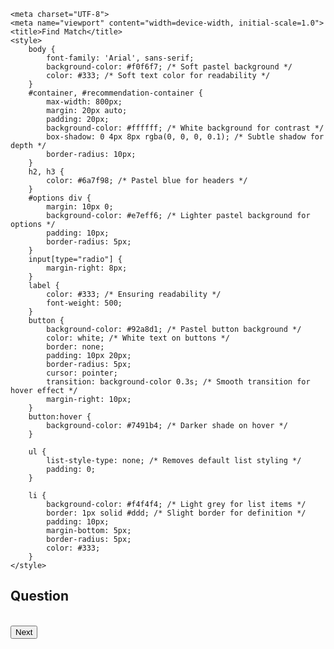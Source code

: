 <html lang="en">

    <meta charset="UTF-8">
    <meta name="viewport" content="width=device-width, initial-scale=1.0">
    <title>Find Match</title>
    <style>
        body {
            font-family: 'Arial', sans-serif;
            background-color: #f0f6f7; /* Soft pastel background */
            color: #333; /* Soft text color for readability */
        }
        #container, #recommendation-container {
            max-width: 800px;
            margin: 20px auto;
            padding: 20px;
            background-color: #ffffff; /* White background for contrast */
            box-shadow: 0 4px 8px rgba(0, 0, 0, 0.1); /* Subtle shadow for depth */
            border-radius: 10px;
        }
        h2, h3 {
            color: #6a7f98; /* Pastel blue for headers */
        }
        #options div {
            margin: 10px 0;
            background-color: #e7eff6; /* Lighter pastel background for options */
            padding: 10px;
            border-radius: 5px;
        }
        input[type="radio"] {
            margin-right: 8px;
        }
        label {
            color: #333; /* Ensuring readability */
            font-weight: 500;
        }
        button {
            background-color: #92a8d1; /* Pastel button background */
            color: white; /* White text on buttons */
            border: none;
            padding: 10px 20px;
            border-radius: 5px;
            cursor: pointer;
            transition: background-color 0.3s; /* Smooth transition for hover effect */
            margin-right: 10px;
        }
        button:hover {
            background-color: #7491b4; /* Darker shade on hover */
        }

        ul {
            list-style-type: none; /* Removes default list styling */
            padding: 0;
        }

        li {
            background-color: #f4f4f4; /* Light grey for list items */
            border: 1px solid #ddd; /* Slight border for definition */
            padding: 10px;
            margin-bottom: 5px;
            border-radius: 5px;
            color: #333;
        }
    </style>


<div id="container">
    <h2 id="question">Question</h2>
    <div id="options"></div>
    <br>
    <button id="nextButton" onclick="nextQuestion()">Next</button>
    <button id="submitButton" onclick="submitAnswers()" style="display:none;">Submit</button>
</div>
<div id="recommendation-container" style="display:none;">
    <h3>Recommendations:</h3>
    <ul id="recommendation"></ul>
</div>
<script src="/ScholarSearch/assets/pages/match/js/script.js"></script>
<script>
  const quizData = [
    {
      question: "Preferred Location",
      options: ["City", "Suburb", "Rural"]
    },
    {
      question: "Weather Preference",
      options: ["Sunny", "Snowy", "Mild"]
    },
    {
      question: "Public or Private Institution Preference",
      options: ["Public", "Private"]
    },
    {
      question: "Population Size Preference",
      options: ["Small", "Medium", "Large"]
    },
    {
      question: "Tuition Preference",
      options: ["Low", "Medium", "High"]
    },
    {
      question: "STEM or Liberal Arts Oriented Preference",
      options: ["STEM", "Liberal Arts"]
    },
    {
      question: "Desired Student to Staff Ratio",
      options: ["less students to teachers", "even ratio", "more students to teachers"]
    }
];
  
let currentQuestion = 0;
let answers = [];
  
const container = document.getElementById("container")
const questionElement = document.getElementById("question");
const optionsElement = document.getElementById("options");
const nextButton = document.getElementById("nextButton");
const submitButton = document.getElementById("submitButton");
const recommendationContainer = document.getElementById("recommendation-container");
const recommendationList = document.getElementById("recommendation");
  
function showQuestion() {
    const currentQuizData = quizData[currentQuestion];
    questionElement.innerText = currentQuizData.question;
    optionsElement.innerHTML = "";
  
    currentQuizData.options.forEach((option, index) => {
      const optionElement = document.createElement("div");
      optionElement.innerHTML = `
        <input type="radio" id="option${index}" name="question${currentQuestion}" value="${option}">
        <label for="option${index}">${option}</label>
      `;
      optionsElement.appendChild(optionElement);
    });
  
    updateButtons();
}
  
function nextQuestion() {
    let radioButtons = document.querySelectorAll('input[type="radio"]:checked');
    radioButtons.forEach((radioButton) => {
      answers.push(radioButton.value);
    });

    currentQuestion++;
    showQuestion();

}
  
function submitAnswers() {
    recommendationList.innerHTML = "";
    radioButtons = document.querySelectorAll('input[type="radio"]:checked');
    radioButtons.forEach((radioButton) => {
      answers.push(radioButton.value);
    });
  
    // Generate college recommendations based on user answers
    const recommendedColleges = [];
  
  // Logic for selecting colleges based on user preferences
    if (answers.includes("City") && answers.includes("Public")) {
        recommendedColleges.push(
        "University of California (UC Santa Barbara)",
        "University of California (UC San Diego)",
        "University of California, Berkeley (UC Berkeley)",
        "Arizona State University (ASU)",
        "San Diego State University (SDSU)"
        );
  }
  
  if (answers.includes("Snowy") && answers.includes("Private")) {
    recommendedColleges.push(
      "Harvard University",
      "Princeton University"
    );
  }
  
  if (answers.includes("less students to teachers") && answers.includes("Private")) {
    recommendedColleges.push(
      "Harvard University",
      "Princeton University"
    );
  }
  
  if (answers.includes("Sunny") && answers.includes("Private")) {
    recommendedColleges.push(
      "Stanford University",
      "Chapman University"
    );
  }
  
  if (answers.includes("Mild")) {
    recommendedColleges.push(
      "University of California, Los Angeles (UCLA)",
      "University of Washington",
      "University of Massachusetts Amherst (UMass Amherst)",
      "University of Pittsburgh",
      "University of Texas at Austin (UT Austin)",
      "University of Oregon",
      "San Diego State University (SDSU)"
    );
  }
  
  if (answers.includes("STEM")) {
    recommendedColleges.push(
      "University of California, Los Angeles (UCLA)",
      "University of Washington",
      "University of California, Berkeley (UC Berkeley)",
      "Georgia Institute of Technology (Georgia Tech)",
      "University of Massachusetts Amherst (UMass Amherst)"
    );
  }
  
  if (answers.includes("Large")) {
    recommendedColleges.push(
      "University of California, Los Angeles (UCLA)",
      "University of Washington",
      "University of California, Berkeley (UC Berkeley)",
      "University of Texas at Austin (UT Austin)",
      "University of Oregon",
      "San Diego State University (SDSU)",
      "University of Minnesota Twin Cities",
      "University of Central Florida (UCF)"
    );
  }
  
  if (answers.includes("Medium")) {
    recommendedColleges.push(
      "University of Illinois at Chicago (UIC)",
      "University of Massachusetts Amherst (UMass Amherst)",
      "University of Pittsburgh",
      "Georgia Institute of Technology (Georgia Tech)",
      "Wayne State University",
      "Virginia Commonwealth University (VCU)",
      "Portland State University (PSU)"
    );
  }
  
  if (answers.includes("Public") && answers.includes("Large")) {
    recommendedColleges.push(
      "University of California, Los Angeles (UCLA)",
      "University of Washington",
      "University of California, Berkeley (UC Berkeley)",
      "University of Texas at Austin (UT Austin)",
      "University of Oregon",
      "San Diego State University (SDSU)",
      "University of Minnesota Twin Cities",
      "University of Central Florida (UCF)",
      "Arizona State University (ASU)"
    );
  }
  
  if (answers.includes("Sunny")) {
    recommendedColleges.push(
      "University of California, Los Angeles (UCLA)",
      "University of California, Berkeley (UC Berkeley)",
      "University of Texas at Austin (UT Austin)",
      "University of California, Santa Barbara (UC Santa Barbara)",
      "San Diego State University (SDSU)"
    );
  }
  
  if (answers.includes("High")) {
    recommendedColleges.push(
      "Columbia University",
      "Harvard University",
      "University of Chicago",
      "Johns Hopkins University",
      "Northwestern University",
      "Stanford University",
      "Duke University",
      "Massachusetts Institute of Technology (MIT)",
      "California Institute of Technology (Caltech)",
      "University of Pennsylvania"
    );
  }
  
  if (answers.includes("Liberal Arts") && answers.includes("Medium")) {
    recommendedColleges.push(
      "Williams College",
      "Amherst College",
      "Bowdoin College",
      "Swarthmore College",
      "Pomona College",
      "Claremont McKenna College",
      "Middlebury College",
      "Haverford College",
      "Colby College",
      "Bates College"
    );
  }
  
  if (answers.includes("more students to teachers") && answers.includes("Small")) {
    recommendedColleges.push(
      "Brown University",
      "Rice University",
      "Cornell University",
      "Dartmouth College",
      "Vanderbilt University",
      "Stanford University",
      "Duke University",
      "Emory University",
      "Georgetown University",
      "University of Rochester"
    );
  }
  
  if (answers.includes("Snowy")) {
    recommendedColleges.push(
      "University of Vermont",
      "University of Colorado Boulder",
      "Syracuse University",
      "University of Michigan",
      "University of Minnesota Twin Cities",
      "University of Utah",
      "University of Wisconsin-Madison",
      "Michigan Technological University",
      "University of Massachusetts Amherst (UMass Amherst)",
      "University of Alaska Fairbanks"
    );
  }
  
  if (answers.includes("Suburb") && answers.includes("Private")) {
    recommendedColleges.push(
      "Boston College",
      "Villanova University",
      "Wake Forest University",
      "University of Richmond",
      "Pepperdine University",
      "Santa Clara University",
      "University of Notre Dame",
      "Lehigh University",
      "Baylor University",
      "Fordham University"
    );
  }
  
  
    // Display recommended colleges
    recommendedColleges.forEach((college) => {
      const collegeElement = document.createElement("li");
      collegeElement.textContent = college;
      recommendationList.appendChild(collegeElement);
    });
  
    // Show recommendation container
    recommendationContainer.style.display = "block";
    container.style.display = "none"
  }
  
  function updateButtons() {  
    if (currentQuestion === quizData.length - 1) {
      nextButton.style.display = "none";
      submitButton.style.display = "inline-block";
    } else {
      nextButton.style.display = "inline-block";
      submitButton.style.display = "none";
    }
  }
  
  showQuestion();
</script>

</html>
